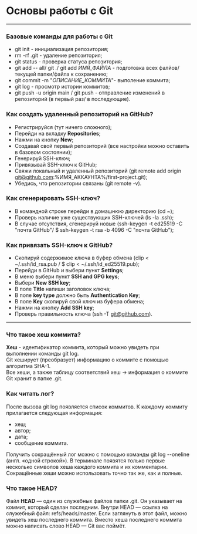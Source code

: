 # Основы работы с Git
---
### Базовые команды для работы с Git

* git init - инициализация репозитория;
* rm -rf .git - удаление репозитория;
* git status - проверка статуса репозитория;
* git add -- all/ git ./ git add *ИМЯ_ФАЙЛА* - подготовка всех фалйов/текущей папки/файла к сохранению;
* git commit -m "*ОПИСАНИЕ_КОММИТА*"- выполение коммита;
* git log - просмотр истории коммитов;
* git push -u origin main / git push - отправление изменений в репозиторий (в первый раз/ в последующие).


### Как создать удаленный репозиторий на GitHub? 

* Регистрируйся (тут ничего сложного);
* Перейди на вкладку **Repositories**;
* Нажми на кнопку **New**;
* Создавай свой первый репозиторий (все настройки можно оставить в базовом состоянии);
* Генерируй SSH-ключ;
* Привязывай SSH-ключ к GitHub;
* Свяжи локальный и удаленный репозиторий (git remote add origin git@github.com:%ИМЯ_АККАУНТА%/first-project.git);
* Убедись, что репозитории связаны (git remote -v).

### Как сгенерировать SSH-ключ? 

* В командной строке перейди в домашнюю директорию (cd ~);
* Проверь наличие уже существующих SSH-ключей (ls -la .ssh);
* В случае отсутствия, сгенерируй новые (ssh-keygen -t ed25519 -C "почта GitHub"/ $ ssh-keygen -t rsa -b 4096 -C "почта GitHub");


### Как привязать SSH-ключ к GitHub?

* Скопируй содержимое ключа в буфер обмена (clip < ~/.ssh/id_rsa.pub  /  $ clip < ~/.ssh/id_ed25519.pub);
* Перейди в GitHub и выбери пункт **Settings**;
* В меню выбери пункт **SSH and GPG keys**;
* Выбери **New SSH key**;
* В поле **Title** напиши заголовок ключа;
* В поле **key type** должно быть **Authentication Key**;
* В поле **Key** скопируй свой ключ из буфера обмена;
* Нажми на кнопку **Add SSH key**;
* Проверь правильность ключа (ssh -T git@github.com).

---
### Что такое хеш коммита? 

**Хеш** - идентификатор коммита, который можно увидеть при выполнении команды git log.  
Git хеширует (преобразует) информацию о коммите с помощью алгоритма SHA-1.  
Все хеши, а также таблицу соответствий хеш → информация о коммите Git хранит в папке .git.

### Как читать лог? 

После вызова git log появляется список коммитов. К каждому коммиту прилагается следующая информация: 
* хеш; 
* автор;
* дата; 
* сообщение коммита.

Получить сокращённый лог можно с помощью команды git log --oneline (англ. «одной строкой»). 
В терминале появятся только первые несколько символов хеша каждого коммита и их комментарии.  
Cокращённые хеши можно использовать точно так же, как и полные.


### Что такое HEAD?

Файл **HEAD** — один из служебных файлов папки .git. Он указывает на коммит, который сделан последним.
Внутри HEAD — ссылка на служебный файл: refs/heads/master. Если заглянуть в этот файл, можно увидеть хеш последнего коммита.
Вместо хеша последнего коммита можно написать слово HEAD — Git вас поймёт.
 



  